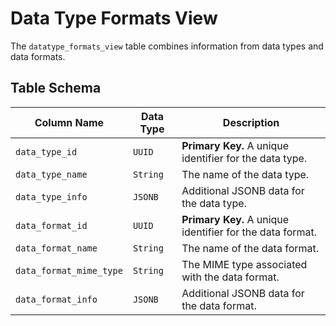# Data Type Formats View

The `datatype_formats_view` table combines information from data types and data formats.

## Table Schema

| Column Name        | Data Type      | Description                                                                                      |
| ------------------ | -------------- | ------------------------------------------------------------------------------------------------ |
| `data_type_id`     | `UUID`         | **Primary Key.** A unique identifier for the data type.                                          |
| `data_type_name`   | `String`       | The name of the data type.                                                                       |
| `data_type_info`   | `JSONB`        | Additional JSONB data for the data type.                                                         |
| `data_format_id`   | `UUID`         | **Primary Key.** A unique identifier for the data format.                                        |
| `data_format_name` | `String`       | The name of the data format.                                                                     |
| `data_format_mime_type` | `String`   | The MIME type associated with the data format.                                                   |
| `data_format_info` | `JSONB`        | Additional JSONB data for the data format.                                                         |
